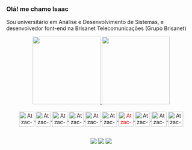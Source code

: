 ### Olá! me chamo Isaac
Sou universitário em Análise e Desenvolvimento de Sistemas, e desenvolvedor font-end na Brisanet Telecomunicações (Grupo Brisanet)

<div align="center">
  <a href="https://github.com/atzac">
  <img height="180em" src="https://github-readme-stats.vercel.app/api?username=atzac&show_icons=true&theme=dark&include_all_commits=true&count_private=true"/>
  <img height="180em" src="https://github-readme-stats.vercel.app/api/top-langs/?username=atzac&layout=compact&langs_count=7&theme=dark"/>
</div>
<div style="display: inline_block" align="center"><br>
  <img align="center" alt="Atzac-HTML" height="40" width="40" src="https://skillicons.dev/icons?i=html">
  <img align="center" alt="Atzac-CSS" height="40" width="40" src="https://skillicons.dev/icons?i=css">
  <img align="center" alt="Atzac-Js" height="40" width="40" src="https://skillicons.dev/icons?i=js">
  <img align="center" alt="Atzac-React" height="40" width="40" src="https://skillicons.dev/icons?i=ts">
  <img align="center" alt="Atzac-React" height="40" width="40" src="https://skillicons.dev/icons?i=react">
  <img align="center" alt="Atzac-React-Native" height="40" width="40" src="https://skillicons.dev/icons?i=react">
  <img align="center" alt="Atzac-Angular" height="40" width="40" src="https://skillicons.dev/icons?i=angular" style="color: red" >
  <img align="center" alt="Atzac-Git" height="40" width="40" src="https://skillicons.dev/icons?i=git">
  <img align="center" alt="Atzac-Git" height="40" width="40" src="https://skillicons.dev/icons?i=github">
  <img align="center" alt="Atzac-Git" height="40" width="40" src="https://skillicons.dev/icons?i=figma">
</div>

  
  ##
 
<div align="center"> 
  <a href="https://www.instagram.com/_isaq_17/" target="_blank"><img src="https://img.shields.io/badge/-Instagram-%23E4405F?style=for-the-badge&logo=instagram&logoColor=white" target="_blank"></a> 
  <a href = "mailto:isaacquidutemelo16@gmail.com"><img src="https://img.shields.io/badge/-Gmail-%23333?style=for-the-badge&logo=gmail&logoColor=white" target="_blank"></a>
  <a href="https://www.linkedin.com/in/isaac-quidute-458952209/" target="_blank"><img src="https://img.shields.io/badge/-LinkedIn-%230077B5?style=for-the-badge&logo=linkedin&logoColor=white" target="_blank"></a> 
</div>

